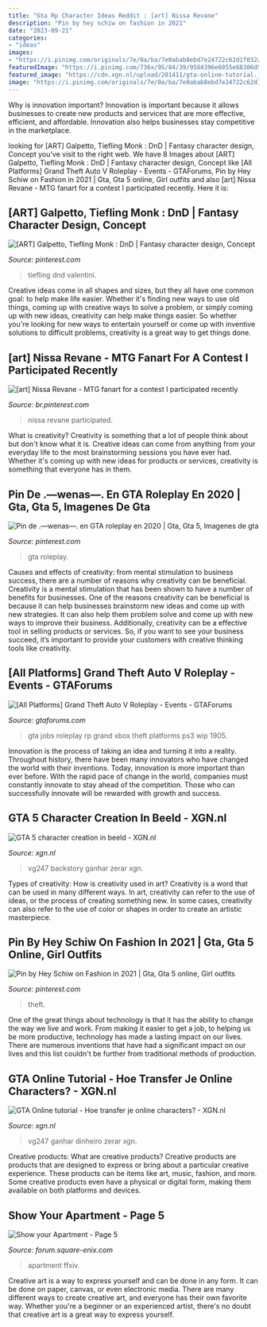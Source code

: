 ```yaml
---
title: "Gta Rp Character Ideas Reddit : [art] Nissa Revane"
description: "Pin by hey schiw on fashion in 2021"
date: "2023-09-21"
categories:
- "ideas"
images:
- "https://i.pinimg.com/originals/7e/0a/ba/7e0abab8ebd7e24722c62d1f032a13ab.png"
featuredImage: "https://i.pinimg.com/736x/95/84/39/9584396e6055e68306d5d3c90ff72d06.jpg"
featured_image: "https://cdn.xgn.nl/upload/201411/gta-online-tutorial.jpg"
image: "https://i.pinimg.com/originals/7e/0a/ba/7e0abab8ebd7e24722c62d1f032a13ab.png"
---
```



Why is innovation important?
Innovation is important because it allows businesses to create new products and services that are more effective, efficient, and affordable. Innovation also helps businesses stay competitive in the marketplace.

	

		
looking for [ART] Galpetto, Tiefling Monk : DnD | Fantasy character design, Concept you've visit to the right web. We have 8 Images about [ART] Galpetto, Tiefling Monk : DnD | Fantasy character design, Concept like [All Platforms] Grand Theft Auto V Roleplay - Events - GTAForums, Pin by Hey Schiw on Fashion in 2021 | Gta, Gta 5 online, Girl outfits and also [art] Nissa Revane - MTG fanart for a contest I participated recently. Here it is:
		
    
## [ART] Galpetto, Tiefling Monk : DnD | Fantasy Character Design, Concept

<img loading=lazy src="https://i.pinimg.com/originals/7e/0a/ba/7e0abab8ebd7e24722c62d1f032a13ab.png" onerror="this.onerror=null;this.src='https://tse4.mm.bing.net/th?id=OIP.AZ5jXMUtkOuP9LD7MvzxYgHaFj&amp;pid=15.1';" alt="[ART] Galpetto, Tiefling Monk : DnD | Fantasy character design, Concept">

_Source: pinterest.com_

>tiefling dnd valentini. 

	

Creative ideas come in all shapes and sizes, but they all have one common goal: to help make life easier. Whether it's finding new ways to use old things, coming up with creative ways to solve a problem, or simply coming up with new ideas, creativity can help make things easier. So whether you're looking for new ways to entertain yourself or come up with inventive solutions to difficult problems, creativity is a great way to get things done.

    
## [art] Nissa Revane - MTG Fanart For A Contest I Participated Recently

<img loading=lazy src="https://i.pinimg.com/736x/8b/7f/b9/8b7fb9edabfbd4e056c0704be1ebb56e.jpg" onerror="this.onerror=null;this.src='https://tse2.mm.bing.net/th?id=OIP.Y4QEGEKwKMsG0PEztkA8RgHaFb&amp;pid=15.1';" alt="[art] Nissa Revane - MTG fanart for a contest I participated recently">

_Source: br.pinterest.com_

>nissa revane participated. 

	

What is creativity?
Creativity is something that a lot of people think about but don't know what it is. Creative ideas can come from anything from your everyday life to the most brainstorming sessions you have ever had. Whether it's coming up with new ideas for products or services, creativity is something that everyone has in them.

    
## Pin De .—wenas—. En GTA Roleplay En 2020 | Gta, Gta 5, Imagenes De Gta

<img loading=lazy src="https://i.pinimg.com/736x/95/84/39/9584396e6055e68306d5d3c90ff72d06.jpg" onerror="this.onerror=null;this.src='https://tse1.mm.bing.net/th?id=OIP.rQTYN_3vMO8QXwFq7dXbhAHaEE&amp;pid=15.1';" alt="Pin de .—wenas—. en GTA roleplay en 2020 | Gta, Gta 5, Imagenes de gta">

_Source: pinterest.com_

>gta roleplay. 

	

Causes and effects of creativity: from mental stimulation to business success, there are a number of reasons why creativity can be beneficial.
Creativity is a mental stimulation that has been shown to have a number of benefits for businesses. One of the reasons creativity can be beneficial is because it can help businesses brainstorm new ideas and come up with new strategies. It can also help them problem solve and come up with new ways to improve their business. Additionally, creativity can be a effective tool in selling products or services. So, if you want to see your business succeed, it’s important to provide your customers with creative thinking tools like creativity.

    
## [All Platforms] Grand Theft Auto V Roleplay - Events - GTAForums

<img loading=lazy src="http://i.imgur.com/llH0wf7.png?1?1905" onerror="this.onerror=null;this.src='https://tse3.mm.bing.net/th?id=OIP.308EBTxh2rzcZnwKZ5JURgHaJl&amp;pid=15.1';" alt="[All Platforms] Grand Theft Auto V Roleplay - Events - GTAForums">

_Source: gtaforums.com_

>gta jobs roleplay rp grand xbox theft platforms ps3 wip 1905. 

	

Innovation is the process of taking an idea and turning it into a reality. Throughout history, there have been many innovators who have changed the world with their inventions. Today, innovation is more important than ever before. With the rapid pace of change in the world, companies must constantly innovate to stay ahead of the competition. Those who can successfully innovate will be rewarded with growth and success.

    
## GTA 5 Character Creation In Beeld - XGN.nl

<img loading=lazy src="https://cdn.xgn.nl/articles/970/g/gta-5-character-creation-in-beeld-62032.jpg" onerror="this.onerror=null;this.src='https://tse1.mm.bing.net/th?id=OIP.IzGSdcWorAibM2mHrB6uCgHaEI&amp;pid=15.1';" alt="GTA 5 character creation in beeld - XGN.nl">

_Source: xgn.nl_

>vg247 backstory ganhar zerar xgn. 

	

Types of creativity: How is creativity used in art?
Creativity is a word that can be used in many different ways. In art, creativity can refer to the use of ideas, or the process of creating something new. In some cases, creativity can also refer to the use of color or shapes in order to create an artistic masterpiece.

    
## Pin By Hey Schiw On Fashion In 2021 | Gta, Gta 5 Online, Girl Outfits

<img loading=lazy src="https://i.pinimg.com/originals/dc/31/c6/dc31c672e2ddcdc90a32a4d47d81e611.jpg" onerror="this.onerror=null;this.src='https://tse3.mm.bing.net/th?id=OIP.ABblthLYCsX_vmPlCvclgAHaHa&amp;pid=15.1';" alt="Pin by Hey Schiw on Fashion in 2021 | Gta, Gta 5 online, Girl outfits">

_Source: pinterest.com_

>theft. 

	

One of the great things about technology is that it has the ability to change the way we live and work. From making it easier to get a job, to helping us be more productive, technology has made a lasting impact on our lives. There are numerous inventions that have had a significant impact on our lives and this list couldn't be further from traditional methods of production.

    
## GTA Online Tutorial - Hoe Transfer Je Online Characters? - XGN.nl

<img loading=lazy src="https://cdn.xgn.nl/upload/201411/gta-online-tutorial.jpg" onerror="this.onerror=null;this.src='https://tse1.mm.bing.net/th?id=OIP.LSZE5fdy7vPBEC67e78R-wHaEI&amp;pid=15.1';" alt="GTA Online tutorial - Hoe transfer je online characters? - XGN.nl">

_Source: xgn.nl_

>vg247 ganhar dinheiro zerar xgn. 

	

Creative products: What are creative products?
Creative products are products that are designed to express or bring about a particular creative experience. These products can be items like art, music, fashion, and more. Some creative products even have a physical or digital form, making them available on both platforms and devices.

    
## Show Your Apartment - Page 5

<img loading=lazy src="http://img2.finalfantasyxiv.com/accimg2/78/14/78149d668bc6c20a4ea739b6c3aaf71c1a417700.jpg" onerror="this.onerror=null;this.src='https://tse4.mm.bing.net/th?id=OIP.zcEy4K_y1oQnG9jvje6dCgHaEo&amp;pid=15.1';" alt="Show your Apartment - Page 5">

_Source: forum.square-enix.com_

>apartment ffxiv. 

	

Creative art is a way to express yourself and can be done in any form. It can be done on paper, canvas, or even electronic media. There are many different ways to create creative art, and everyone has their own favorite way. Whether you're a beginner or an experienced artist, there's no doubt that creative art is a great way to express yourself.

